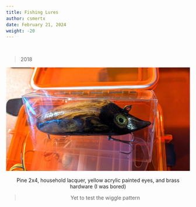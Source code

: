 ```yaml
---
title: Fishing Lures
author: csmertx
date: February 21, 2024
weight: -20
---
```


<br />

> 2018

<div style="text-align: center;">

![albumimg](/Blog/stuff/images/2by4_self_made_water_vole.jpg "Vintage style water vole muskie lure: 4.5in x 1.25in x 1in, dual treble hooks. Ready for testing once the water warms up")

Pine 2x4, household lacquer, yellow acrylic painted eyes, and brass hardware (I was bored)

> Yet to test the wiggle pattern

<br />

</div><br />